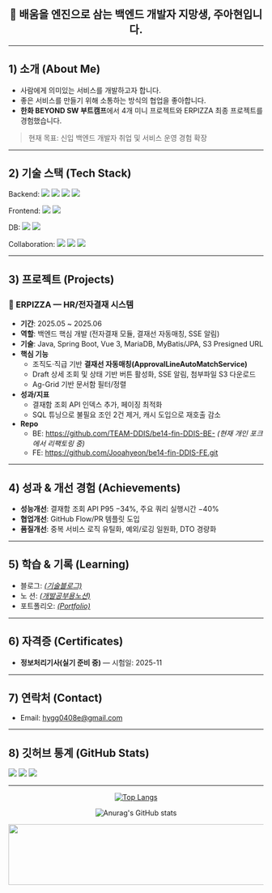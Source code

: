 
<!-- 프로필 상단 배너/한 줄 소개 -->
<h2 align="center">👋 배움을 엔진으로 삼는 백엔드 개발자 지망생, 주아현입니다.</h2>

---

## 1) 소개 (About Me)
- 사람에게 의미있는 서비스를 개발하고자 합니다.
- 좋은 서비스를 만들기 위해 소통하는 방식의 협업을 좋아합니다.
- **한화 BEYOND SW 부트캠프**에서 4개 미니 프로젝트와 ERPIZZA 최종 프로젝트를 경험했습니다.  
> 현재 목표: 신입 백엔드 개발자 취업 및 서비스 운영 경험 확장

---

## 2) 기술 스택 (Tech Stack)
Backend:
<img src="https://img.shields.io/badge/Java-17+-red" />
<img src="https://img.shields.io/badge/Spring%20Boot-3.x-brightgreen" />
<img src="https://img.shields.io/badge/JPA-ORM-orange" />
<img src="https://img.shields.io/badge/MyBatis-Mapper-blue" />
<br>

Frontend:
<img src="https://img.shields.io/badge/Vue.js-3-41B883" />
<img src="https://img.shields.io/badge/Composition%20API-v3-important" />
<br>

DB:  <img src="https://img.shields.io/badge/MariaDB-10.x-blue" />
<img src="https://img.shields.io/badge/MySQL-8.x-4479A1" />
<br>

Collaboration:
<img src="https://img.shields.io/badge/Git-F05032?logo=git&logoColor=white" />
<img src="https://img.shields.io/badge/GitHub-181717?logo=github&logoColor=white" />
<img src="https://img.shields.io/badge/Notion-000000?logo=notion&logoColor=white" />
<br>

---

## 3) 프로젝트 (Projects)

### 🚀 ERPIZZA — HR/전자결재 시스템
- **기간**: 2025.05 ~ 2025.06  
- **역할**: 백엔드 핵심 개발 (전자결재 모듈, 결재선 자동매칭, SSE 알림)  
- **기술**: Java, Spring Boot, Vue 3, MariaDB, MyBatis/JPA, S3 Presigned URL  
- **핵심 기능**
  - 조직도·직급 기반 **결재선 자동매칭(ApprovalLineAutoMatchService)**  
  - Draft 상세 조회 및 상태 기반 버튼 활성화, SSE 알림, 첨부파일 S3 다운로드  
  - Ag-Grid 기반 문서함 필터/정렬
- **성과/지표**
  - 결재함 조회 API 인덱스 추가, 페이징 최적화  
  - SQL 튜닝으로 불필요 조인 2건 제거, 캐시 도입으로 재호출 감소
- **Repo**
  - BE: https://github.com/TEAM-DDIS/be14-fin-DDIS-BE- *(현재 개인 포크에서 리팩토링 중)*
  - FE: https://github.com/Jooahyeon/be14-fin-DDIS-FE.git



---

## 4) 성과 & 개선 경험 (Achievements)
- **성능개선**: 결재함 조회 API P95 −34%, 주요 쿼리 실행시간 −40%  
- **협업개선**: GitHub Flow/PR 템플릿 도입
- **품질개선**: 중복 서비스 로직 유틸화, 예외/로깅 일원화, DTO 경량화

---

## 5) 학습 & 기록 (Learning)

- 블로그: [*(기술블로그)*](https://dkgus0496.tistory.com/)
- 노 션: [*(개발공부용노션)*](https://www.notion.so/16c4a77d369b807292f4dbac31fe1a5b?source=copy_link)
- 포트폴리오: [*(Portfolio)*](https://jooahyeon.github.io/)

---

## 6) 자격증 (Certificates)
- **정보처리기사(실기 준비 중)** — 시험일: 2025-11

---

## 7) 연락처 (Contact)
- Email: hygg0408e@gmail.com

---

## 8) 깃허브 통계 (GitHub Stats)
<!-- username만 변경 -->
<p align="left">
  <img src="https://github-profile-summary-cards.vercel.app/api/cards/profile-details?username=Jooahyeon&theme=dracula" />
  <img src="https://github-profile-summary-cards.vercel.app/api/cards/repos-per-language?username=Jooahyeon&theme=dracula" />
  <img src="https://github-profile-summary-cards.vercel.app/api/cards/most-used-language?username=Jooahyeon&theme=dracula" />
</p>

---

<div align="center">

[![Top Langs](https://github-readme-stats.vercel.app/api/top-langs/?username=delay-100&layout=compact)](https://github.com/Jooahyeon)



![Anurag's GitHub stats](https://github-readme-stats.vercel.app/api?username=Jooahyeon&hide=contribs,prs&show_icons=true&theme=테마) 
</div>

<div align="center">

<a href="https://www.gitanimals.org/en_US?utm_medium=image&utm_source=Jooahyeon&utm_content=line">
  <img
    src="https://render.gitanimals.org/lines/Jooahyeon?pet-id=743114415578658078"
    width="600"
    height="120"
  />
</a>
  
</div>
